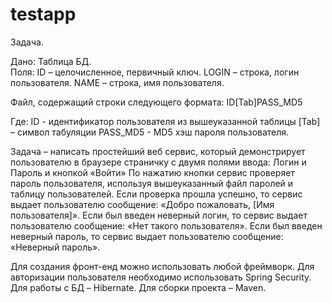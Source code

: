 # testapp
Задача.

Дано:
Таблица БД.  
Поля:
  ID – целочисленное, первичный ключ.
  LOGIN – строка, логин пользователя.
  NAME – строка, имя пользователя.

Файл, содержащий строки следующего формата:
ID[Tab]PASS_MD5

Где:
ID  - идентификатор пользователя из вышеуказанной таблицы
[Tab] – символ табуляции
PASS_MD5 - MD5 хэш пароля пользователя.

Задача – написать простейший веб сервис, который демонстрирует пользователю в браузере страничку с двумя полями ввода: 
Логин и Пароль и кнопкой «Войти»
По нажатию кнопки сервис проверяет пароль пользователя, используя вышеуказанный файл паролей и таблицу пользователей.
Если проверка прошла успешно, то сервис выдает пользователю сообщение: «Добро пожаловать, [Имя пользователя]».
Если был введен неверный логин, то сервис выдает пользователю сообщение: «Нет такого пользователя».
Если был введен неверный пароль, то сервис выдает пользователю сообщение: «Неверный пароль».

Для создания фронт-енд можно использовать любой фреймворк.
Для авторизации пользователя необходимо использовать Spring Security.
Для работы с БД – Hibernate.
Для сборки проекта – Maven.
